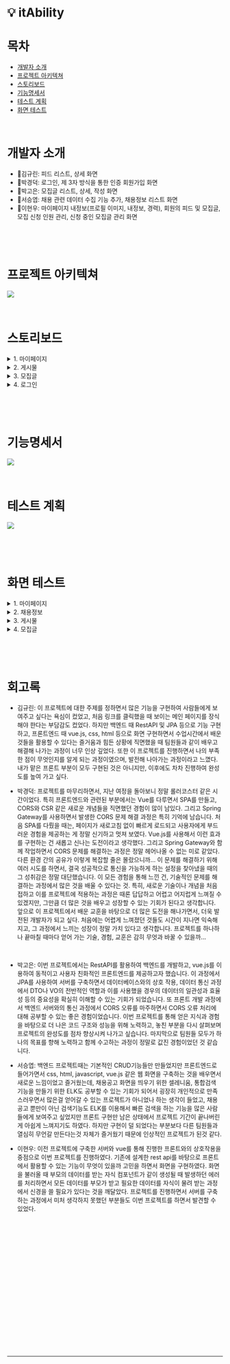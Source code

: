 # 💡 itAbility

# 목차
- [개발자 소개](#개발자-소개)
- [프로젝트 아키텍쳐](#프로젝트-아키텍쳐)
- [스토리보드](#스토리보드)
- [기능명세서](#기능명세서)
- [테스트 계획](#테스트-계획)
- [화면 테스트](#화면-테스트)

<br>

# 개발자 소개
- 🍊김규린: 피드 리스트, 상세 화면
- 🍎박경덕: 로그인, 제 3자 방식을 통한 인증 회원가입 화면
- 🍐박고은: 모집글 리스트, 상세, 작성 화면
- 🍉서승엽: 채용 관련 데이터 수집 기능 추가, 채용정보 리스트 화면
- 🍓이현우: 마이페이지 내정보(프로필 이미지, 내정보, 경력), 회원의 피드 및 모집글, 모집 신청 인원 관리, 신청 중인 모집글 관리 화면

<br><br><br>

# 프로젝트 아키텍쳐
<img src = "https://github.com/beyond-sw-camp/be04-3rd-3team-itAbility/assets/22255663/3f335b3e-6cad-43a7-9a74-7551d7d9bee6">

<br>
<br>
<br>

# 스토리보드

<details>
    <summary> 1. 마이페이지 </summary>
      <br>1. 내정보 <br><img src="https://github.com/beyond-sw-camp/be04-3rd-3team-itAbility/assets/22255663/7dcf308a-24c2-4670-827c-6ddfa153ed0b">
      <br>2. 프로필 수정 <br>  <img src="https://github.com/beyond-sw-camp/be04-3rd-3team-itAbility/assets/22255663/75bbad65-b456-4224-8bd3-5099760ce5b6">
      <br>3. 경력 추가 <br> <img src="https://github.com/beyond-sw-camp/be04-3rd-3team-itAbility/assets/22255663/a5ce9492-bb11-43e5-9f35-34825376ebc2">
      <br>4. 작성한 피드 목록 <br> <img src="https://github.com/beyond-sw-camp/be04-3rd-3team-itAbility/assets/22255663/da414a8f-95a6-4590-9b88-065185c00553">
      <br>5. 작성한 피드 수정 <br> 
       <img src="https://github.com/beyond-sw-camp/be04-3rd-3team-itAbility/assets/22255663/3242f73b-8911-4b58-a44d-fe05ea8a31cd">
      <br>6. 작성한 모집글 목록<br><img src="https://github.com/beyond-sw-camp/be04-3rd-3team-itAbility/assets/22255663/4408358d-fbaa-4333-b0e3-c4c139f5f4af">
      <br>7. 작성한 모집글 수정<br> <img src="https://github.com/beyond-sw-camp/be04-3rd-3team-itAbility/assets/22255663/b41cfaa2-7661-4dcc-aad0-257f2d709a50">
      <br>8. 작성한 모집글 신청 목록 <br> <img src="https://github.com/beyond-sw-camp/be04-3rd-3team-itAbility/assets/22255663/c59987c8-ac9d-4ec9-bad4-3589b6ee957a">
      <br>9. 신청한 모집글 목록 <br> <img src="https://github.com/beyond-sw-camp/be04-3rd-3team-itAbility/assets/22255663/b0ab7c4e-97f4-42e7-a48c-6145a97b039e">


</details>

<details>
    <summary> 2. 게시물 </summary>
    <br>1. 게시물 전체 조회 <br><img src="https://github.com/beyond-sw-camp/be04-3rd-3team-itAbility/assets/107897788/57388b08-6462-4318-8fbe-25c15e04e9af">
    <br>2. 게시물 상세 조회 <br><img src="https://github.com/beyond-sw-camp/be04-3rd-3team-itAbility/assets/107897788/58f1aede-41ce-4e2c-a75f-f59fe9d58fcc">
    <br>3. 게시물 생성 <br><img src="https://github.com/beyond-sw-camp/be04-3rd-3team-itAbility/assets/107897788/728b6b1d-1b70-43dd-b168-00cde81bf874">
    <br>4. 게시물 수 <br><img src="https://github.com/beyond-sw-camp/be04-3rd-3team-itAbility/assets/107897788/5f50af4d-3425-4538-9391-754eea0a769d">

</details>

<details>
    <summary> 3. 모집글 </summary>
    <br>1. 모집글 목록<br><img src="https://github.com/beyond-sw-camp/be04-3rd-3team-itAbility/assets/64297541/cadf7f30-7bd5-4221-b435-ce046fbd0177">
    <br>2. 모집글 상세 정보<br><img src="https://github.com/beyond-sw-camp/be04-3rd-3team-itAbility/assets/64297541/5c18d481-6140-448e-9434-de14847dc626">
    <br>3. 모집글 작성<br><img src="https://github.com/beyond-sw-camp/be04-3rd-3team-itAbility/assets/64297541/06fc5bae-6f1c-43de-ac67-f7c9460fcc97">
</details>

<details>
    <summary> 4. 로그인 </summary>
    <img src="https://github.com/beyond-sw-camp/be04-3rd-3team-itAbility/assets/22255663/bd436e6a-ae56-4778-9b00-4eddc89ebd54">
</details>

<br><br><br>

# 기능명세서
<img src = "https://github.com/beyond-sw-camp/be04-3rd-3team-itAbility/assets/22255663/4bf52fdc-4160-4b93-b3cf-d3eb4d7b6560">
<br><br><br>

# 테스트 계획
<img src = "https://github.com/beyond-sw-camp/be04-3rd-3team-itAbility/assets/22255663/54bc8d11-9c5e-459d-ad4b-2c48dbe35696">

<br><br><br>


# 화면 테스트
<details>
  <summary> 1. 마이페이지 </summary>

1. 프로필 이미지, 내정보 수정 <br> ![1. 프로필 이미지, 내정보 수정](https://github.com/beyond-sw-camp/be04-3rd-3team-itAbility/assets/22255663/471c4642-f93c-4a73-932a-7c69783a619e)
2. 경력 추가 <br> ![2. 경력 추가](https://github.com/beyond-sw-camp/be04-3rd-3team-itAbility/assets/22255663/21abdda1-2e64-4687-b285-a2fbd1a018aa)
3. 경력 삭제<br>![3. 경력 삭제](https://github.com/beyond-sw-camp/be04-3rd-3team-itAbility/assets/22255663/69934d64-6cbc-4cd5-95c5-4bf3558933d0)
4. 게시물 수정 및 삭제<br>![4. 게시물 수정 및 삭제](https://github.com/beyond-sw-camp/be04-3rd-3team-itAbility/assets/22255663/172b9f4c-8555-40f6-a7c3-44473f9d6396)
5. 작성한 모집글 수정 및 삭제<br>![5. 작성한 모집글 수정 및 삭제](https://github.com/beyond-sw-camp/be04-3rd-3team-itAbility/assets/22255663/1238c35a-beda-4259-877d-7bc3a858b3b4)
6. 모집글 신청 인원 관리<br>![6. 모집글 신청 인원 관리](https://github.com/beyond-sw-camp/be04-3rd-3team-itAbility/assets/22255663/85d6e4fb-a28a-4357-942b-db7bb1a93462)
7. 신청한 모집글 관리<br>![7. 신청한 모집글 관리](https://github.com/beyond-sw-camp/be04-3rd-3team-itAbility/assets/22255663/f1e83306-698a-43b9-83a7-f63d137a9de3)
</details>

<details>
  <summary> 2. 채용정보 </summary>
  1. 채용정보 출력 및 사이트 이동 
  <br> <img src ="https://github.com/beyond-sw-camp/be04-3rd-3team-itAbility/assets/37339093/5d5361d4-40c7-496a-9a93-2d5bad21d2be">
</details>

<details>
    <summary> 3. 게시물 </summary>
    1. 게시물 전체 조회<br>
    <img src="https://github.com/beyond-sw-camp/be04-3rd-3team-itAbility/assets/107897788/dfba27d1-a802-4f2e-9619-d50d01fc6c4a">
    <br>
    2. 상세조회<br>
    <img src="https://github.com/beyond-sw-camp/be04-3rd-3team-itAbility/assets/107897788/f574fb42-6720-44ea-a52b-8fb05a8bd05a">
    <br>
    3. 게시물 생성<br>
    <img src="https://github.com/beyond-sw-camp/be04-3rd-3team-itAbility/assets/107897788/799ff5cd-45fd-45a9-a6e4-ece1cf6be4ee">    
</details>

<details>
    <summary> 4. 모집글 </summary>
    1. 모집글 전체 조회
    2. 모집글 상세조회
    3. 모집글 신청<br>
    <img src="https://github.com/beyond-sw-camp/be04-3rd-3team-itAbility/assets/64297541/b7e18054-a92e-4dd8-ad6b-437522d31fc5"><br>
    4. 모집글 작성<br>
    <img src="https://github.com/beyond-sw-camp/be04-3rd-3team-itAbility/assets/64297541/318156b2-354c-4b63-880e-4bfe69b6c5ed"><br><br>
</details>


<br><br><br>

# 회고록

- 김규린: 이 프로젝트에 대한 주제를 정하면서 많은 기능을 구현하여 사람들에게 보여주고 싶다는 욕심이 컸었고, 처음 링크를 클릭했을 때 보이는 메인 페이지를 장식해야 한다는 부담감도 컸었다.
  하지만 백엔드 때 RestAPI 및 JPA 등으로 기능 구현하고, 프론트엔드 때 vue.js, css, html 등으로 화면 구현하면서 수업시간에서 배운 것들을 활용할 수 있다는 즐거움과 힘든 상황에 직면했을 때 팀원들과 같이 배우고 해결해 나가는 과정이 너무 인상 깊었다.
  또한 이 프로젝트를 진행하면서 나의 부족한 점이 무엇인지를 알게 되는 과정이였으며, 발전해 나아가는 과정이라고 느꼈다.
  내가 맡은 프론트 부분이 모두 구현된 것은 아니지만, 이후에도 차차 진행하여 완성도를 높여 가고 싶다.
  <br>

- 박경덕: 프로젝트를 마무리하면서, 지난 여정을 돌아보니 정말 롤러코스터 같은 시간이었다. 특히 프론트엔드와 관련된 부분에서는 Vue를 다루면서 SPA를 만들고, CORS와 CSR 같은 새로운 개념들을 직면했던 경험이 많이 남있다. 그리고 Spring Gateway를 사용하면서 발생한 CORS 문제 해결 과정은 특히 기억에 남습니다.
  처음 SPA를 다뤘을 때는, 페이지가 새로고침 없이 빠르게 로드되고 사용자에게 부드러운 경험을 제공하는 게 정말 신기하고 멋져 보였다. Vue.js를 사용해서 이런 효과를 구현하는 건 새롭고 신나는 도전이라고 생각했다.
  그리고 Spring Gateway와 함께 작업하면서 CORS 문제를 해결하는 과정은 정말 헤어나올 수 없는 미로 같았다. 다른 환경 간의 공유가 이렇게 복잡할 줄은 몰랐으니까... 이 문제를 해결하기 위해 여러 시도를 하면서, 결국 성공적으로 통신을 가능하게 하는 설정을 찾아냈을 때의 그 성취감은 정말 대단했습니다.
  이 모든 경험을 통해 느낀 건, 기술적인 문제를 해결하는 과정에서 많은 것을 배울 수 있다는 것. 특히, 새로운 기술이나 개념을 처음 접하고 이를 프로젝트에 적용하는 과정은 때론 답답하고 어렵고 어지럽게 느껴질 수 있겠지만, 그만큼 더 많은 것을 배우고 성장할 수 있는 기회가 된다고 생각합니다.
  앞으로 이 프로젝트에서 배운 교훈을 바탕으로 더 많은 도전을 해나가면서, 더욱 발전된 개발자가 되고 싶다. 처음에는 어렵게 느껴졌던 것들도 시간이 지나면 익숙해지고, 그 과정에서 느끼는 성장이 정말 가치 있다고 생각합니다. 프로젝트를 하나하나 끝마칠 때마다 얻어 가는 기술, 경험, 교훈은 감히 무엇과 바꿀 수 있을까...

<br>

- 박고은: 이번 프로젝트에서는 RestAPI를 활용하여 백엔드를 개발하고, vue.js를 이용하여 동적이고 사용자 친화적인 프론트엔드를 제공하고자 했습니다. 이 과정에서 JPA를 사용하여 서버를 구축하면서 데이터베이스와의 상호 작용, 데이터 통신 과정에서 DTO나 VO의 전반적인 역할과 이를 사용했을 경우의 데이터의 일관성과 효율성 등의 중요성을 확실히 이해할 수 있는 기회가 되었습니다. 또 프론트 개발 과정에서 백엔드 서버와의 통신 과정에서 CORS 오류를 마주하면서 CORS 오류 처리에 대해 공부할 수 있는 좋은 경험이었습니다. 이번 프로젝트를 통해 얻은 지식과 경험을 바탕으로 더 나은 코드 구조와 성능을 위해 노력하고, 놓친 부분을 다시 살펴보며 프로젝트의 완성도를 점차 향상시켜 나가고 싶습니다. 마지막으로 팀원들 모두가 하나의 목표를 향해 노력하고 함께 수고하는 과정이 정말로 값진 경험이었던 것 같습니다.
  <br>

- 서승엽: 백엔드 프로젝트때는 기본적인 CRUD기능들만 만들었지만 프론트엔드로 들어가면서 css, html, javascript, vue.js 같은 웹 화면을 구축하는 것을 배우면서 새로운 느낌이었고 즐거웠는데, 채용공고 화면을 띄우기 위한 셀레니움, 통합검색 기능을 만들기 위한 ELK도 공부할 수 있는 기회가 되어서 굉장히 개인적으로 만족스러우면서 많은걸 얻어갈 수 있는 프로젝트가 아니었나 하는 생각이 들었고, 채용공고 뿐만이 아닌 검색기능도 ELK를 이용해서 빠른 검색을 하는 기능을 많은 사람들에게 보여주고 싶었지만 프론트 구현만 남은 상태에서 프로젝트 기간이 끝나버린게 아쉽게 느껴지기도 하였다. 하지만 구현이 덜 되었다는 부분보다 다른 팀원들과 열심히 무언갈 만든다는것 자체가 즐거웠기 때문에 인상적인 프로젝트가 된것 같다.
  <br>

- 이현우: 이전 프로젝트에 구축한 서버와 vue를 통해 진행한 프론트와의 상호작용을 중점으로 이번 프로젝트를 진행하였다. 기존에 설계한 rest api를 바탕으로 프론트에서 활용할 수 있는 기능이 무엇이 있을까 고민을 하면서 화면을 구현하였다. 화면을 불러올 때 부모의 데이터를 받는 자식 컴포넌트가 같이 생성될 때 발생하던 에러를 처리하면서 모든 데이터를 부모가 받고 필요한 데이터를 자식이 물려 받는 과정에서 신경을 쓸 필요가 있다는 것을 깨달았다. 프로젝트를 진행하면서 서버를 구축하는 과정에서 미처 생각하지 못했던 부분들도 이번 프로젝트를 하면서 발견할 수 있었다.

<br><br><br><br><br><br><br><br><br><br><br><br><br><br><br><br><br><br>

---
<br>
